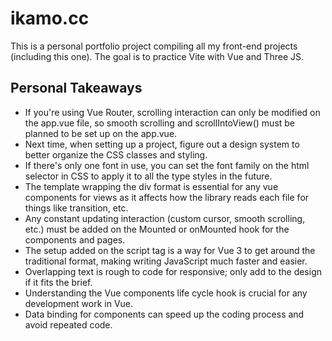 # ikamo.cc
This is a personal portfolio project compiling all my front-end projects (including this one). The goal is to practice Vite with Vue and Three JS.

## Personal Takeaways
- If you're using Vue Router, scrolling interaction can only be modified on the app.vue file, so smooth scrolling and scrollIntoView() must be planned to be set up on the app.vue.
- Next time, when setting up a project, figure out a design system to better organize the CSS classes and styling.
- If there's only one font in use, you can set the font family on the html selector in CSS to apply it to all the type styles in the future.
- The template wrapping the div format is essential for any vue components for views as it affects how the library reads each file for things like transition, etc.
- Any constant updating interaction (custom cursor, smooth scrolling, etc.) must be added on the Mounted or onMounted hook for the components and pages.
- The setup added on the script tag is a way for Vue 3 to get around the traditional format, making writing JavaScript much faster and easier.
- Overlapping text is rough to code for responsive; only add to the design if it fits the brief.
- Understanding the Vue components life cycle hook is crucial for any development work in Vue.
- Data binding for components can speed up the coding process and avoid repeated code.
